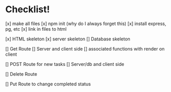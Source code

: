 # Checklist!
[x] make all files
[x] npm init (why do I always forget this)
[x] install express, pg, etc
[x] link in files to html


[x] HTML skeleton
[x] server skeleton
[] Database skeleton

[] Get Route
    [] Server and client side
    [] associated functions with render on client

[] POST Route for new tasks
    [] Server/db and client side

[] Delete Route


[] Put Route to change completed status
